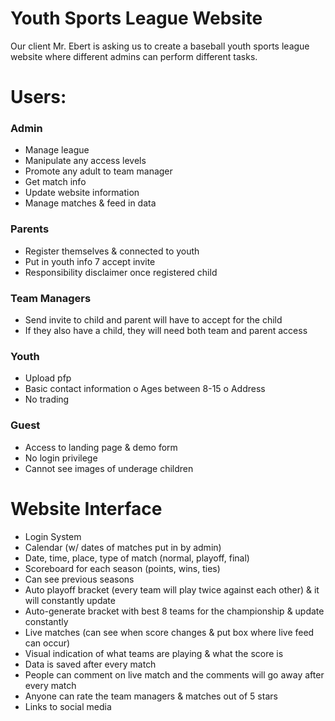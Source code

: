 # Youth Sports League Website
Our client Mr. Ebert is asking us to create a baseball youth sports league website where different admins can perform different tasks. 

# Users:

### Admin
- Manage league
- Manipulate any access levels 
- Promote any adult to team manager 
- Get match info
- Update website information
- Manage matches & feed in data

### Parents
- Register themselves & connected to youth 
- Put in youth info 7 accept invite
- Responsibility disclaimer once registered child

### Team Managers
- Send invite to child and parent will have to accept for the child
- If they also have a child, they will need both team and parent access

### Youth
- Upload pfp
- Basic contact information
	o Ages between 8-15
	o Address
- No trading

### Guest
- Access to landing page & demo form
- No login privilege
- Cannot see images of underage children 


# Website Interface
- Login System 
- Calendar (w/ dates of matches put in by admin)
- Date, time, place, type of match (normal, playoff, final)
- Scoreboard for each season (points, wins, ties)
- Can see previous seasons
- Auto playoff bracket (every team will play twice against each other) & it will constantly update
- Auto-generate bracket with best 8 teams for the championship & update constantly
- Live matches (can see when score changes & put box where live feed can occur) 
- Visual indication of what teams are playing & what the score is
- Data is saved after every match
- People can comment on live match and the comments will go away after every match
- Anyone can rate the team managers & matches out of 5 stars
- Links to social media


